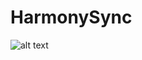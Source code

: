 # HarmonySync
![alt text](https://raw.githubusercontent.com/FuchsBene/HarmonySync/main/Assets/logoText.png)

